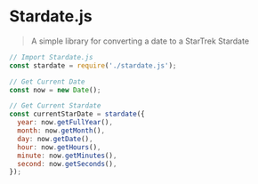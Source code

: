 # Stardate.js
> A simple library for converting a date to a StarTrek Stardate

```js
// Import Stardate.js
const stardate = require('./stardate.js');

// Get Current Date 
const now = new Date();

// Get Current Stardate
const currentStarDate = stardate({
  year: now.getFullYear(),
  month: now.getMonth(),
  day: now.getDate(),
  hour: now.getHours(),
  minute: now.getMinutes(),
  second: now.getSeconds(),
});

```
